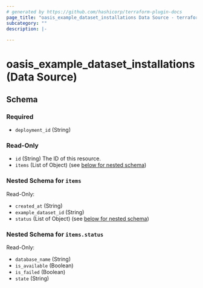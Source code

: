 ```yaml
---
# generated by https://github.com/hashicorp/terraform-plugin-docs
page_title: "oasis_example_dataset_installations Data Source - terraform-provider-oasis"
subcategory: ""
description: |-
  
---
```


# oasis_example_dataset_installations (Data Source)





<!-- schema generated by tfplugindocs -->
## Schema

### Required

- `deployment_id` (String)

### Read-Only

- `id` (String) The ID of this resource.
- `items` (List of Object) (see [below for nested schema](#nestedatt--items))

<a id="nestedatt--items"></a>
### Nested Schema for `items`

Read-Only:

- `created_at` (String)
- `example_dataset_id` (String)
- `status` (List of Object) (see [below for nested schema](#nestedobjatt--items--status))

<a id="nestedobjatt--items--status"></a>
### Nested Schema for `items.status`

Read-Only:

- `database_name` (String)
- `is_available` (Boolean)
- `is_failed` (Boolean)
- `state` (String)


